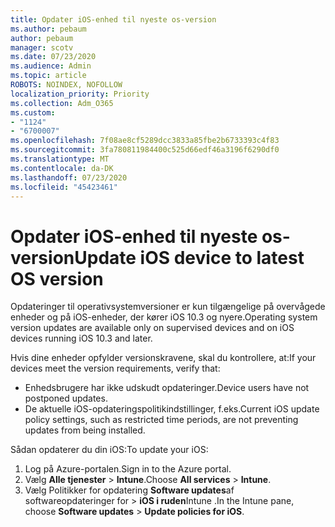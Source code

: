 ```yaml
---
title: Opdater iOS-enhed til nyeste os-version
ms.author: pebaum
author: pebaum
manager: scotv
ms.date: 07/23/2020
ms.audience: Admin
ms.topic: article
ROBOTS: NOINDEX, NOFOLLOW
localization_priority: Priority
ms.collection: Adm_O365
ms.custom:
- "1124"
- "6700007"
ms.openlocfilehash: 7f08ae8cf5289dcc3833a85fbe2b6733393c4f83
ms.sourcegitcommit: 3fa780811984400c525d66edf46a3196f6290df0
ms.translationtype: MT
ms.contentlocale: da-DK
ms.lasthandoff: 07/23/2020
ms.locfileid: "45423461"
---
```

# <a name="update-ios-device-to-latest-os-version"></a><span data-ttu-id="9752f-102">Opdater iOS-enhed til nyeste os-version</span><span class="sxs-lookup"><span data-stu-id="9752f-102">Update iOS device to latest OS version</span></span>

<span data-ttu-id="9752f-103">Opdateringer til operativsystemversioner er kun tilgængelige på overvågede enheder og på iOS-enheder, der kører iOS 10.3 og nyere.</span><span class="sxs-lookup"><span data-stu-id="9752f-103">Operating system version updates are available only on supervised devices and on iOS devices running iOS 10.3 and later.</span></span>

<span data-ttu-id="9752f-104">Hvis dine enheder opfylder versionskravene, skal du kontrollere, at:</span><span class="sxs-lookup"><span data-stu-id="9752f-104">If your devices meet the version requirements, verify that:</span></span>  
- <span data-ttu-id="9752f-105">Enhedsbrugere har ikke udskudt opdateringer.</span><span class="sxs-lookup"><span data-stu-id="9752f-105">Device users have not postponed updates.</span></span>  
- <span data-ttu-id="9752f-106">De aktuelle iOS-opdateringspolitikindstillinger, f.eks.</span><span class="sxs-lookup"><span data-stu-id="9752f-106">Current iOS update policy settings, such as restricted time periods, are not preventing updates from being installed.</span></span>

<span data-ttu-id="9752f-107">Sådan opdaterer du din iOS:</span><span class="sxs-lookup"><span data-stu-id="9752f-107">To update your iOS:</span></span>

1. <span data-ttu-id="9752f-108">Log på Azure-portalen.</span><span class="sxs-lookup"><span data-stu-id="9752f-108">Sign in to the Azure portal.</span></span>
2. <span data-ttu-id="9752f-109">Vælg **Alle tjenester**  >  **Intune**.</span><span class="sxs-lookup"><span data-stu-id="9752f-109">Choose **All services** > **Intune**.</span></span>
3. <span data-ttu-id="9752f-110">Vælg Politikker for opdatering **Software updates**af softwareopdateringer for  >  **iOS i ruden**Intune .</span><span class="sxs-lookup"><span data-stu-id="9752f-110">In the Intune pane, choose **Software updates** > **Update policies for iOS**.</span></span>